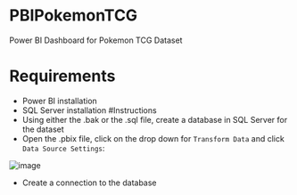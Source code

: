 # PBIPokemonTCG

Power BI Dashboard for Pokemon TCG Dataset

# Requirements

- Power BI installation
- SQL Server installation
#Instructions
- Using either the .bak or the .sql file, create a database in SQL Server for the dataset
- Open the .pbix file, click on the drop down for `Transform Data` and click `Data Source Settings`:

![image](https://github.com/akoba101/PBIPokemonTCG/assets/131304176/a0ce044f-d7d5-420f-8589-208a9ab89b32)

- Create a connection to the database
